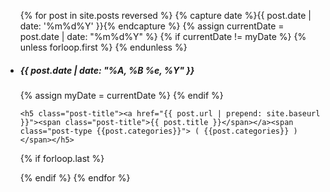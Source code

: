 <ul class="collapsible popout" data-collapsible="accordion">
{% for post in site.posts reversed %}
{% capture date %}{{ post.date | date: '%m%d%Y' }}{% endcapture %}
{% assign currentDate = post.date | date: "%m%d%Y" %}
{% if currentDate != myDate %}
    {% unless forloop.first %}
        </div>
    </li>
    {% endunless %}
    <li>
        <div class="collapsible-header">
            <h5 class="post-date">{{ post.date | date: "%A, %B %e, %Y" }}</h5>  
        </div>
        <div class="collapsible-body">
    {% assign myDate = currentDate %}
{% endif %}

    <h5 class="post-title"><a href="{{ post.url | prepend: site.baseurl }}"><span class="post-title">{{ post.title }}</span></a><span class="post-type {{post.categories}}"> ( {{post.categories}} )</span></h5>
    

{% if forloop.last %}
</li>
{% endif %}
{% endfor %}
</ul>